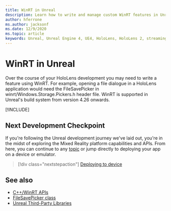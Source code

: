 ```yaml
---
title: WinRT in Unreal
description: Learn how to write and manage custom WinRT features in Unreal mixed reality apps for HoloLens devices.
author: hferrone
ms.author: jacksonf
ms.date: 12/9/2020
ms.topic: article
keywords: Unreal, Unreal Engine 4, UE4, HoloLens, HoloLens 2, streaming, remoting, mixed reality, development, getting started, features, new project, emulator, documentation, guides, features, holograms, game development, mixed reality headset, windows mixed reality headset, virtual reality headset, WinRT, DLL
---
```


# WinRT in Unreal

Over the course of your HoloLens development you may need to write a feature using WinRT. For example, opening a file dialogue in a HoloLens application would need the FileSavePicker in winrt/Windows.Storage.Pickers.h header file. WinRT is supported in Unreal's build system from version 4.26 onwards.

[!INCLUDE[](includes/tabs-winRT.md)]

## Next Development Checkpoint

If you're following the Unreal development journey we've laid out, you're in the midst of exploring the Mixed Reality platform capabilities and APIs. From here, you can continue to any [topic](unreal-development-overview.md#3-advanced-features) or jump directly to deploying your app on a device or emulator.

> [!div class="nextstepaction"]
> [Deploying to device](unreal-deploying.md)

## See also

* [C++/WinRT APIs](https://docs.microsoft.com/windows/uwp/cpp-and-winrt-apis/)
* [FileSavePicker class](https://docs.microsoft.com/uwp/api/Windows.Storage.Pickers.FileSavePicker) 
* [Unreal Third-Party Libraries](https://docs.unrealengine.com/Programming/BuildTools/UnrealBuildTool/ThirdPartyLibraries/index.html) 
